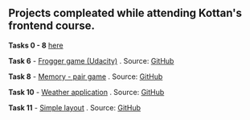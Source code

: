 ## Projects compleated while attending Kottan's frontend course.

**Tasks 0 - 8** [here](https://github.com/Boyko-Anna/kottans_frontend)

**Task 6** - [Frogger game (Udacity)](https://boyko-anna.github.io/frontend-nanodegree-arcade-game/) . Source: [GitHub](https://github.com/Boyko-Anna/frontend-nanodegree-arcade-game)

**Task 8** - [Memory - pair game](https://boyko-anna.github.io/memory-game/) . Source: [GitHub](https://github.com/Boyko-Anna/memory-game/)

**Task 10** - [Weather application](https://kottans-frontend-2018.github.io/assignments_Boyko-Anna/task_10/dist/) . Source: [GitHub](https://github.com/kottans-frontend-2018/assignments_Boyko-Anna/tree/task_10)

**Task 11** - [Simple layout](https://kottans-frontend-2018.github.io/assignments_Boyko-Anna/task_11/) . Source: [GitHub](https://github.com/kottans-frontend-2018/assignments_Boyko-Anna/tree/task_11)

